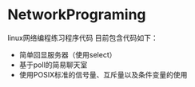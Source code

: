  # NetworkPrograming
linux网络编程练习程序代码
目前包含代码如下：
- 简单回显服务器（使用select）
- 基于poll的简易聊天室
- 使用POSIX标准的信号量、互斥量以及条件变量的使用